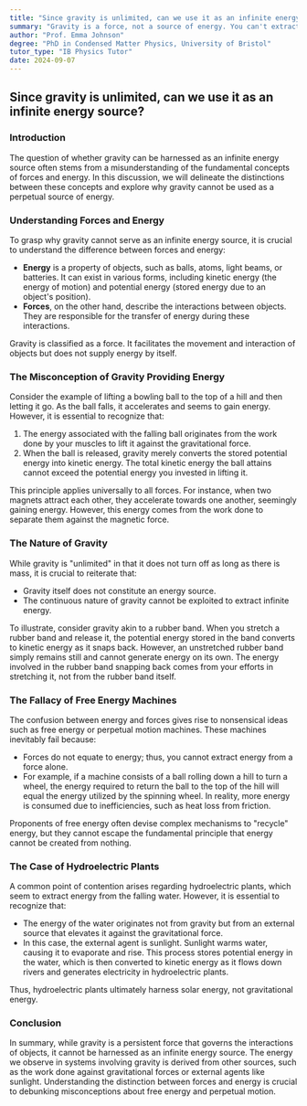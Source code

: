 ```yaml
---
title: "Since gravity is unlimited, can we use it as an infinite energy source?"
summary: "Gravity is a force, not a source of energy. You can't extract energy from gravity itself.  Hydroelectric plants use solar energy converted to potential energy in water, not gravity.  Learn the difference between forces and energy!  #energy #physics #gravity"
author: "Prof. Emma Johnson"
degree: "PhD in Condensed Matter Physics, University of Bristol"
tutor_type: "IB Physics Tutor"
date: 2024-09-07
---
```


## Since gravity is unlimited, can we use it as an infinite energy source?

### Introduction

The question of whether gravity can be harnessed as an infinite energy source often stems from a misunderstanding of the fundamental concepts of forces and energy. In this discussion, we will delineate the distinctions between these concepts and explore why gravity cannot be used as a perpetual source of energy.

### Understanding Forces and Energy

To grasp why gravity cannot serve as an infinite energy source, it is crucial to understand the difference between forces and energy:

- **Energy** is a property of objects, such as balls, atoms, light beams, or batteries. It can exist in various forms, including kinetic energy (the energy of motion) and potential energy (stored energy due to an object's position).
- **Forces**, on the other hand, describe the interactions between objects. They are responsible for the transfer of energy during these interactions.

Gravity is classified as a force. It facilitates the movement and interaction of objects but does not supply energy by itself.

### The Misconception of Gravity Providing Energy

Consider the example of lifting a bowling ball to the top of a hill and then letting it go. As the ball falls, it accelerates and seems to gain energy. However, it is essential to recognize that:

1. The energy associated with the falling ball originates from the work done by your muscles to lift it against the gravitational force.
2. When the ball is released, gravity merely converts the stored potential energy into kinetic energy. The total kinetic energy the ball attains cannot exceed the potential energy you invested in lifting it.

This principle applies universally to all forces. For instance, when two magnets attract each other, they accelerate towards one another, seemingly gaining energy. However, this energy comes from the work done to separate them against the magnetic force.

### The Nature of Gravity

While gravity is "unlimited" in that it does not turn off as long as there is mass, it is crucial to reiterate that:

- Gravity itself does not constitute an energy source.
- The continuous nature of gravity cannot be exploited to extract infinite energy.

To illustrate, consider gravity akin to a rubber band. When you stretch a rubber band and release it, the potential energy stored in the band converts to kinetic energy as it snaps back. However, an unstretched rubber band simply remains still and cannot generate energy on its own. The energy involved in the rubber band snapping back comes from your efforts in stretching it, not from the rubber band itself.

### The Fallacy of Free Energy Machines

The confusion between energy and forces gives rise to nonsensical ideas such as free energy or perpetual motion machines. These machines inevitably fail because:

- Forces do not equate to energy; thus, you cannot extract energy from a force alone.
- For example, if a machine consists of a ball rolling down a hill to turn a wheel, the energy required to return the ball to the top of the hill will equal the energy utilized by the spinning wheel. In reality, more energy is consumed due to inefficiencies, such as heat loss from friction.

Proponents of free energy often devise complex mechanisms to "recycle" energy, but they cannot escape the fundamental principle that energy cannot be created from nothing.

### The Case of Hydroelectric Plants

A common point of contention arises regarding hydroelectric plants, which seem to extract energy from the falling water. However, it is essential to recognize that:

- The energy of the water originates not from gravity but from an external source that elevates it against the gravitational force.
- In this case, the external agent is sunlight. Sunlight warms water, causing it to evaporate and rise. This process stores potential energy in the water, which is then converted to kinetic energy as it flows down rivers and generates electricity in hydroelectric plants.

Thus, hydroelectric plants ultimately harness solar energy, not gravitational energy.

### Conclusion

In summary, while gravity is a persistent force that governs the interactions of objects, it cannot be harnessed as an infinite energy source. The energy we observe in systems involving gravity is derived from other sources, such as the work done against gravitational forces or external agents like sunlight. Understanding the distinction between forces and energy is crucial to debunking misconceptions about free energy and perpetual motion.
    